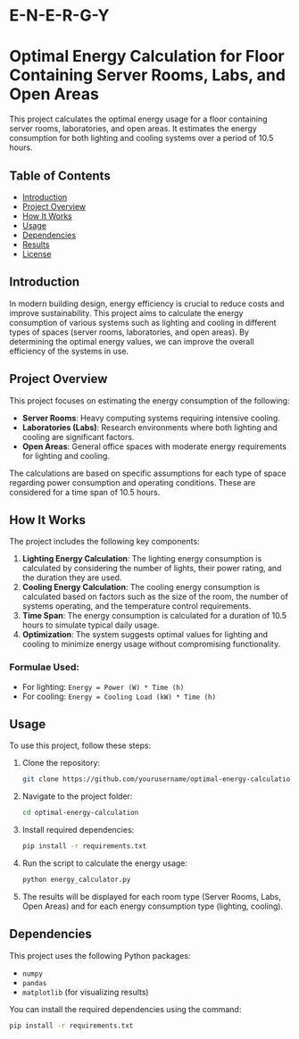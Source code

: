 # E-N-E-R-G-Y
# Optimal Energy Calculation for Floor Containing Server Rooms, Labs, and Open Areas

This project calculates the optimal energy usage for a floor containing server rooms, laboratories, and open areas. It estimates the energy consumption for both lighting and cooling systems over a period of 10.5 hours.

## Table of Contents

- [Introduction](#introduction)
- [Project Overview](#project-overview)
- [How It Works](#how-it-works)
- [Usage](#usage)
- [Dependencies](#dependencies)
- [Results](#results)
- [License](#license)

## Introduction

In modern building design, energy efficiency is crucial to reduce costs and improve sustainability. This project aims to calculate the energy consumption of various systems such as lighting and cooling in different types of spaces (server rooms, laboratories, and open areas). By determining the optimal energy values, we can improve the overall efficiency of the systems in use.

## Project Overview

This project focuses on estimating the energy consumption of the following:

- **Server Rooms**: Heavy computing systems requiring intensive cooling.
- **Laboratories (Labs)**: Research environments where both lighting and cooling are significant factors.
- **Open Areas**: General office spaces with moderate energy requirements for lighting and cooling.

The calculations are based on specific assumptions for each type of space regarding power consumption and operating conditions. These are considered for a time span of 10.5 hours.

## How It Works

The project includes the following key components:
1. **Lighting Energy Calculation**: The lighting energy consumption is calculated by considering the number of lights, their power rating, and the duration they are used.
2. **Cooling Energy Calculation**: The cooling energy consumption is calculated based on factors such as the size of the room, the number of systems operating, and the temperature control requirements.
3. **Time Span**: The energy consumption is calculated for a duration of 10.5 hours to simulate typical daily usage.
4. **Optimization**: The system suggests optimal values for lighting and cooling to minimize energy usage without compromising functionality.

### Formulae Used:
- For lighting: `Energy = Power (W) * Time (h)`
- For cooling: `Energy = Cooling Load (kW) * Time (h)`

## Usage

To use this project, follow these steps:

1. Clone the repository:
    ```bash
    git clone https://github.com/yourusername/optimal-energy-calculation.git
    ```
2. Navigate to the project folder:
    ```bash
    cd optimal-energy-calculation
    ```
3. Install required dependencies:
    ```bash
    pip install -r requirements.txt
    ```
4. Run the script to calculate the energy usage:
    ```bash
    python energy_calculator.py
    ```

5. The results will be displayed for each room type (Server Rooms, Labs, Open Areas) and for each energy consumption type (lighting, cooling).

## Dependencies

This project uses the following Python packages:

- `numpy`
- `pandas`
- `matplotlib` (for visualizing results)

You can install the required dependencies using the command:

```bash
pip install -r requirements.txt

